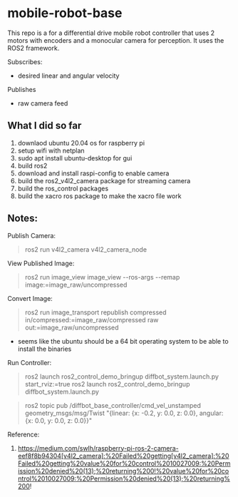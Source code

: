 # mobile-robot-base

This repo is a for a differential drive mobile robot controller that uses 2 motors with encoders and a monocular camera for perception. It uses the ROS2 framework.

Subscribes:
- desired linear and angular velocity

Publishes
- raw camera feed

## What I did so far

1. downlaod ubuntu 20.04 os for raspberry pi 
2. setup wifi with netplan
3. sudo apt install ubuntu-desktop for gui
4. build ros2
5. download and install raspi-config to enable camera
6. build the ros2_v4l2_camera package for streaming camera
7. build the ros_control packages
8. build the xacro ros package to make the xacro file work

## Notes:

Publish Camera:
> ros2 run v4l2_camera v4l2_camera_node

View Published Image:
> ros2 run image_view image_view --ros-args --remap image:=image_raw/uncompressed

Convert Image:
> ros2 run image_transport republish compressed in/compressed:=image_raw/compressed raw out:=image_raw/uncompressed

- seems like the ubuntu should be a 64 bit operating system to be able to install the binaries

Run Controller:
> ros2 launch ros2_control_demo_bringup diffbot_system.launch.py start_rviz:=true
> ros2 launch ros2_control_demo_bringup diffbot_system.launch.py

> ros2 topic pub /diffbot_base_controller/cmd_vel_unstamped geometry_msgs/msg/Twist "{linear: {x: -0.2, y: 0.0, z: 0.0}, angular: {x: 0.0, y: 0.0, z: 0.0}}"

Reference:
1. https://medium.com/swlh/raspberry-pi-ros-2-camera-eef8f8b94304[v4l2_camera]:%20Failed%20getting[v4l2_camera]:%20Failed%20getting%20value%20for%20control%2010027009:%20Permission%20denied%20(13);%20returning%200!%20value%20for%20control%2010027009:%20Permission%20denied%20(13);%20returning%200!


